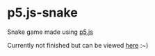 # p5.js-snake
Snake game made using [p5.js](https://p5js.org/)

Currently not finished but can be viewed [here](https://danielgilchrist.github.io/p5.js-snake/) :~)
